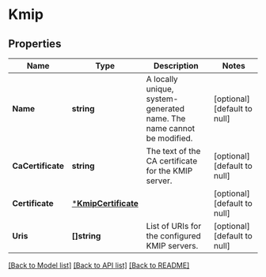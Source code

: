 # Kmip

## Properties
Name | Type | Description | Notes
------------ | ------------- | ------------- | -------------
**Name** | **string** | A locally unique, system-generated name. The name cannot be modified. | [optional] [default to null]
**CaCertificate** | **string** | The text of the CA certificate for the KMIP server. | [optional] [default to null]
**Certificate** | [***KmipCertificate**](KMIP_certificate.md) |  | [optional] [default to null]
**Uris** | **[]string** | List of URIs for the configured KMIP servers. | [optional] [default to null]

[[Back to Model list]](../README.md#documentation-for-models) [[Back to API list]](../README.md#documentation-for-api-endpoints) [[Back to README]](../README.md)

